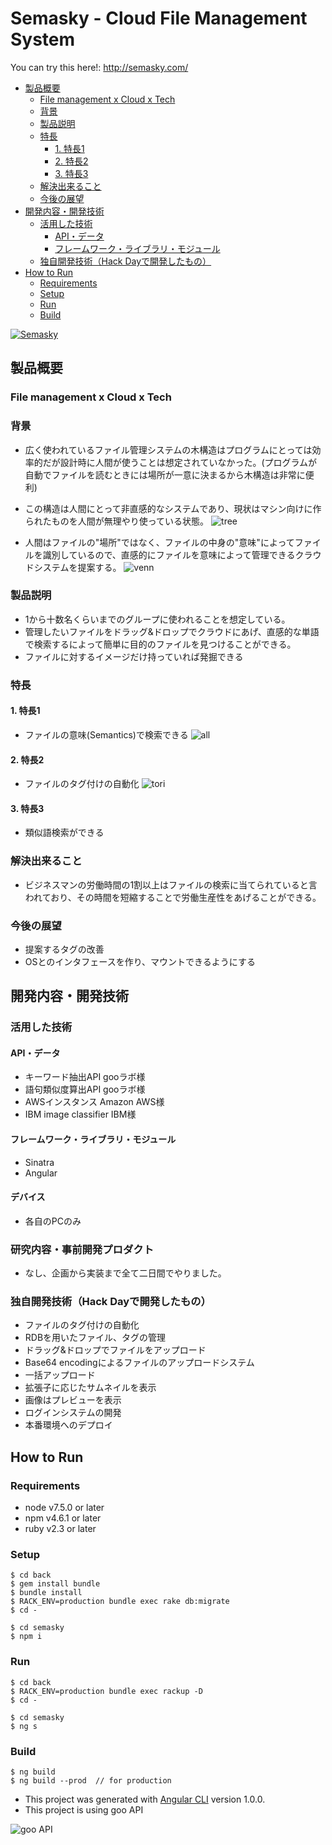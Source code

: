 # Semasky - Cloud File Management System

You can try this here!: http://semasky.com/

<!-- START doctoc generated TOC please keep comment here to allow auto update -->
<!-- DON'T EDIT THIS SECTION, INSTEAD RE-RUN doctoc TO UPDATE -->


- [製品概要](#%E8%A3%BD%E5%93%81%E6%A6%82%E8%A6%81)
  - [File management x Cloud x Tech](#file-management-x-cloud-x-tech)
  - [背景](#%E8%83%8C%E6%99%AF)
  - [製品説明](#%E8%A3%BD%E5%93%81%E8%AA%AC%E6%98%8E)
  - [特長](#%E7%89%B9%E9%95%B7)
    - [1. 特長1](#1-%E7%89%B9%E9%95%B71)
    - [2. 特長2](#2-%E7%89%B9%E9%95%B72)
    - [3. 特長3](#3-%E7%89%B9%E9%95%B73)
  - [解決出来ること](#%E8%A7%A3%E6%B1%BA%E5%87%BA%E6%9D%A5%E3%82%8B%E3%81%93%E3%81%A8)
  - [今後の展望](#%E4%BB%8A%E5%BE%8C%E3%81%AE%E5%B1%95%E6%9C%9B)
- [開発内容・開発技術](#%E9%96%8B%E7%99%BA%E5%86%85%E5%AE%B9%E3%83%BB%E9%96%8B%E7%99%BA%E6%8A%80%E8%A1%93)
  - [活用した技術](#%E6%B4%BB%E7%94%A8%E3%81%97%E3%81%9F%E6%8A%80%E8%A1%93)
    - [API・データ](#api%E3%83%BB%E3%83%87%E3%83%BC%E3%82%BF)
    - [フレームワーク・ライブラリ・モジュール](#%E3%83%95%E3%83%AC%E3%83%BC%E3%83%A0%E3%83%AF%E3%83%BC%E3%82%AF%E3%83%BB%E3%83%A9%E3%82%A4%E3%83%96%E3%83%A9%E3%83%AA%E3%83%BB%E3%83%A2%E3%82%B8%E3%83%A5%E3%83%BC%E3%83%AB)
  - [独自開発技術（Hack Dayで開発したもの）](#%E7%8B%AC%E8%87%AA%E9%96%8B%E7%99%BA%E6%8A%80%E8%A1%93hack-day%E3%81%A7%E9%96%8B%E7%99%BA%E3%81%97%E3%81%9F%E3%82%82%E3%81%AE)
- [How to Run](#how-to-run)
  - [Requirements](#requirements)
  - [Setup](#setup)
  - [Run](#run)
  - [Build](#build)

<!-- END doctoc generated TOC please keep comment here to allow auto update -->

[![Semasky](https://i.imgur.com/jfH1NdV.jpg)](https://youtu.be/_hZz8RE6xkE)

## 製品概要
### File management x Cloud x Tech

### 背景
* 広く使われているファイル管理システムの木構造はプログラムにとっては効率的だが設計時に人間が使うことは想定されていなかった。(プログラムが自動でファイルを読むときには場所が一意に決まるから木構造は非常に便利)
* この構造は人間にとって非直感的なシステムであり、現状はマシン向けに作られたものを人間が無理やり使っている状態。
![tree](images/tree_small.png)

* 人間はファイルの"場所"ではなく、ファイルの中身の"意味"によってファイルを識別しているので、直感的にファイルを意味によって管理できるクラウドシステムを提案する。
![venn](images/venn.png)

### 製品説明
* 1から十数名くらいまでのグループに使われることを想定している。
* 管理したいファイルをドラッグ&ドロップでクラウドにあげ、直感的な単語で検索するによって簡単に目的のファイルを見つけることができる。
* ファイルに対するイメージだけ持っていれば発掘できる

### 特長

#### 1. 特長1
* ファイルの意味(Semantics)で検索できる
![all](images/all.png)

#### 2. 特長2
* ファイルのタグ付けの自動化
![tori](images/tori.png)

#### 3. 特長3
* 類似語検索ができる

### 解決出来ること
* ビジネスマンの労働時間の1割以上はファイルの検索に当てられていると言われており、その時間を短縮することで労働生産性をあげることができる。

### 今後の展望
* 提案するタグの改善
* OSとのインタフェースを作り、マウントできるようにする

## 開発内容・開発技術
### 活用した技術
#### API・データ
* キーワード抽出API gooラボ様
* 語句類似度算出API gooラボ様
* AWSインスタンス Amazon AWS様
* IBM image classifier IBM様

#### フレームワーク・ライブラリ・モジュール
* Sinatra
* Angular

#### デバイス
* 各自のPCのみ

### 研究内容・事前開発プロダクト
* なし、企画から実装まで全て二日間でやりました。

### 独自開発技術（Hack Dayで開発したもの）
* ファイルのタグ付けの自動化
* RDBを用いたファイル、タグの管理
* ドラッグ&ドロップでファイルをアップロード
* Base64 encodingによるファイルのアップロードシステム
* 一括アップロード
* 拡張子に応じたサムネイルを表示
* 画像はプレビューを表示
* ログインシステムの開発
* 本番環境へのデプロイ

## How to Run

### Requirements
* node v7.5.0 or later
* npm v4.6.1 or later
* ruby v2.3 or later

### Setup
```
$ cd back
$ gem install bundle
$ bundle install 
$ RACK_ENV=production bundle exec rake db:migrate
$ cd -

$ cd semasky
$ npm i
```

### Run
```
$ cd back
$ RACK_ENV=production bundle exec rackup -D
$ cd -

$ cd semasky
$ ng s
```

### Build
```
$ ng build
$ ng build --prod  // for production
```

* This project was generated with [Angular CLI](https://github.com/angular/angular-cli) version 1.0.0.
* This project is using goo API

![goo API](http://u.xgoo.jp/img/sgoo.png)
